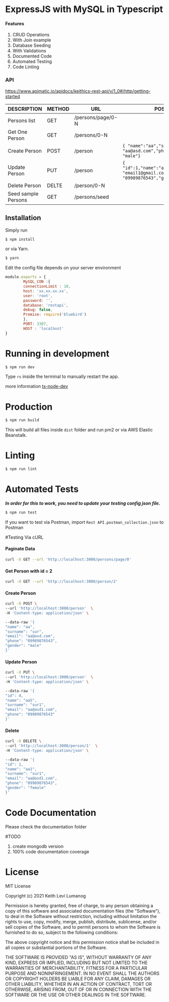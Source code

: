 # ExpressJS with MySQL in Typescript

#### Features
1. CRUD Operations
2. With Join example
3. Database Seeding
4. With Validations
5. Documented Code
6. Automated Testing
7. Code Linting

### API
https://www.apimatic.io/apidocs/keithics-rest-api/v/1_0#/http/getting-started


| DESCRIPTION | METHOD | URL | POST JSON PARAMS |
| ------ | ------ |------ |------ |
| Persons list | GET | /persons/page/0-N | |
| Get One Person | GET | /persons/0-N | |
| Create Person | POST | /person | `{ "name":"aa","surname":"sur","email": "aa@asd.com","phone": "09989876543","gender": "male"}`
| Update Person | PUT | /person | `{ "id":1,"name":"aa1","surname":"sur1","email": "email1@gmail.com","phone": "09989876543","gender": "male"}`
| Delete Person | DELTE | /person/0-N | |
| Seed sample Persons | GET | /persons/seed | |

## Installation

Simply run
```bash
$ npm install 
```

or via Yarn.
```bash
$ yarn 
```
Edit the config file depends on your server environment
```javascript
module.exports = {
        MySQL_CON :{
        connectionLimit : 10,
        host: 'xx.xx.xx.xx',
        user: 'root',
        password: '',
        database: 'restapi',
        debug: false,
        Promise: require('bluebird')
        },
        PORT: 3307,
        HOST : 'localhost'
}

```

# Running in development
```bash
$ npm run dev
```

Type `rs` inside the terminal to manually restart the app.

more information [ts-node-dev](https://www.npmjs.com/package/ts-node-dev)

# Production

```bash
$ npm run build
```
This will build all files inside `dist` folder and run pm2 or via AWS Elastic Beanstalk.

# Linting

```bash
$ npm run lint
```

# Automated Tests
**_In order for this to work, you need to update your testing config json file._**

```bash
$ npm run test
```

If you want to test via Postman, import `Rest API.postman_collection.json` to Postman

#Testing Via cURL

#### Paginate Data
```bash
curl -X GET --url 'http://localhost:3000/persons/page/0'
````

#### Get Person with id = 2
```bash
curl -X GET --url 'http://localhost:3000/person/2'
````

#### Create Person
```bash
curl -X POST \
--url 'http://localhost:3000/person'  \
-H 'Content-type: application/json' \

--data-raw '{
"name": "aa",
"surname": "sur",
"email": "aa@asd.com",
"phone": "09989876543",
"gender": "male"
}'
````

#### Update Person
```bash
curl -X PUT \
--url 'http://localhost:3000/person'  \
-H 'Content-type: application/json' \

--data-raw '{
"id": 4,
"name": "aa5",
"surname": "sur1",
"email": "aa@asd1.com",
"phone": "09989876543"
}'
````

#### Delete
```bash
curl -X DELETE \
--url 'http://localhost:3000/person/1'  \
-H 'Content-type: application/json' \

--data-raw '{
"id": 1,
"name": "aa1",
"surname": "sur1",
"email": "aa@asd1.com",
"phone": "09989876543",
"gender": "female"
}'
````

# Code Documentation
Please check the documentation folder

#TODO
1. create mongodb version
2. 100% code documentation coverage

# License

MIT License

Copyright (c) 2021 Keith Levi Lumanog

Permission is hereby granted, free of charge, to any person obtaining a copy
of this software and associated documentation files (the "Software"), to deal
in the Software without restriction, including without limitation the rights
to use, copy, modify, merge, publish, distribute, sublicense, and/or sell
copies of the Software, and to permit persons to whom the Software is
furnished to do so, subject to the following conditions:

The above copyright notice and this permission notice shall be included in all
copies or substantial portions of the Software.

THE SOFTWARE IS PROVIDED "AS IS", WITHOUT WARRANTY OF ANY KIND, EXPRESS OR
IMPLIED, INCLUDING BUT NOT LIMITED TO THE WARRANTIES OF MERCHANTABILITY,
FITNESS FOR A PARTICULAR PURPOSE AND NONINFRINGEMENT. IN NO EVENT SHALL THE
AUTHORS OR COPYRIGHT HOLDERS BE LIABLE FOR ANY CLAIM, DAMAGES OR OTHER
LIABILITY, WHETHER IN AN ACTION OF CONTRACT, TORT OR OTHERWISE, ARISING FROM,
OUT OF OR IN CONNECTION WITH THE SOFTWARE OR THE USE OR OTHER DEALINGS IN THE
SOFTWARE.



[https://github.com/microsoft/TypeScript-Node-Starter]: https://github.com/microsoft/TypeScript-Node-Starter
